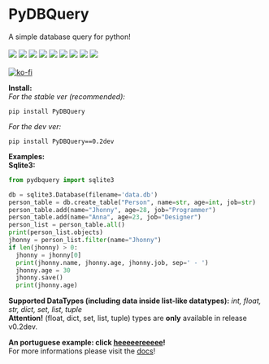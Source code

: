 # PyDBQuery
A simple database query for python!<br><br>
![](https://img.shields.io/github/release/HidekiHrk/PyDBQuery.svg) ![](https://img.shields.io/github/issues/HidekiHrk/PyDBQuery.svg) ![](https://img.shields.io/github/forks/HidekiHrk/PyDBQuery.svg) ![](https://img.shields.io/github/stars/HidekiHrk/PyDBQuery.svg)	![](https://img.shields.io/github/license/HidekiHrk/PyDBQuery.svg) ![](https://img.shields.io/pypi/pyversions/PyDBQuery.svg) ![](https://img.shields.io/github/last-commit/HidekiHrk/PyDBQuery.svg) ![](https://img.shields.io/github/downloads/HidekiHrk/PyDBQuery/latest/total.svg) ![](https://img.shields.io/github/languages/code-size/HidekiHrk/PyDBQuery.svg)<br>
<br>
[![ko-fi](https://www.ko-fi.com/img/donate_sm.png)](https://ko-fi.com/F2F7P50M)

**Install:**<br>
_For the stable ver (recommended):_
```
pip install PyDBQuery
```
_For the dev ver:_
```
pip install PyDBQuery==0.2dev
```

**Examples:**<br>
**Sqlite3:**<br>
```python
from pydbquery import sqlite3

db = sqlite3.Database(filename='data.db')
person_table = db.create_table("Person", name=str, age=int, job=str)
person_table.add(name="Jhonny", age=28, job="Programmer")
person_table.add(name="Anna", age=23, job="Designer")
person_list = person_table.all()
print(person_list.objects)
jhonny = person_list.filter(name="Jhonny")
if len(jhonny) > 0:
  jhonny = jhonny[0]
  print(jhonny.name, jhonny.age, jhonny.job, sep=' - ')
  jhonny.age = 30
  jhonny.save()
  print(jhonny.age)
```
**Supported DataTypes (including data inside list-like datatypes):** _int, float, str, dict, set, list, tuple_<br>
**Attention!** (float, dict, set, list, tuple) types are **only** available in release v0.2dev.

**An portuguese example: click [heeeeereeeee](https://gist.github.com/HidekiHrk/c438a95d757d99b75c72b140da1e3450)!**<br>
For more informations please visit the [docs](https://pydbquery.readthedocs.io/en/latest/)!

